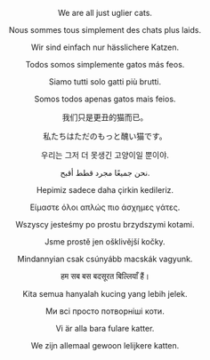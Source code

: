<div style="text-align:center;">
<p>We are all just uglier cats.</p>  
<p>Nous sommes tous simplement des chats plus laids.</p>  
<p>Wir sind einfach nur hässlichere Katzen.</p>  
<p>Todos somos simplemente gatos más feos.</p>  
<p>Siamo tutti solo gatti più brutti.</p>  
<p>Somos todos apenas gatos mais feios.</p>  
<p>我们只是更丑的猫而已。</p>  
<p>私たちはただのもっと醜い猫です。</p>  
<p>우리는 그저 더 못생긴 고양이일 뿐이야.</p>  
<p>نحن جميعًا مجرد قطط أقبح.</p>  
<p>Hepimiz sadece daha çirkin kedileriz.</p>  
<p>Είμαστε όλοι απλώς πιο άσχημες γάτες.</p>  
<p>Wszyscy jesteśmy po prostu brzydszymi kotami.</p>  
<p>Jsme prostě jen ošklivější kočky.</p>  
<p>Mindannyian csak csúnyább macskák vagyunk.</p>  
<p>हम सब बस बदसूरत बिल्लियाँ हैं।</p>  
<p>Kita semua hanyalah kucing yang lebih jelek.</p>  
<p>Ми всі просто потворніші коти.</p>  
<p>Vi är alla bara fulare katter.</p>  
<p>We zijn allemaal gewoon lelijkere katten.</p>

</div>

